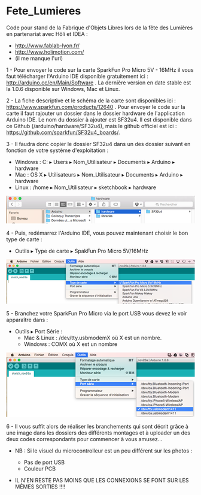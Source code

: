 Fete_Lumieres
=============

Code pour stand de la Fabrique d'Objets Libres lors de la fête des Lumières en partenariat avec Hôli et IDEA :

- http://www.fablab-lyon.fr/
- http://www.holimotion.com/
- (il me manque l'url)

1 - Pour envoyer le code sur la carte SparkFun Pro Micro 5V - 16MHz il vous faut télécharger l'Arduino IDE disponible gratuitement ici : http://arduino.cc/en/Main/Software . La dernière version en date stable est la 1.0.6 disponible sur Windows, Mac et Linux.

2 - La fiche descriptive et le schéma de la carte sont disponibles ici : https://www.sparkfun.com/products/12640 . Pour envoyer le code sur la carte il faut rajouter un dossier dans le dossier hardware de l'application Arduino IDE. Le nom du dossier à ajouter est SF32u4. Il est disponible dans ce Github (/arduino/hardware/SF32u4), mais le github officiel est ici : https://github.com/sparkfun/SF32u4_boards/.

3 - Il faudra donc copier le dossier SF32u4 dans un des dossier suivant en fonction de votre système d'exploitation :

* Windows : C: ▸ Users ▸ Nom_Utilisateur ▸ Documents ▸ Arduino ▸ hardware
* Mac : OS X ▸ Utilisateurs ▸ Nom_Utilisateur ▸ Documents ▸ Arduino ▸ hardware
* Linux : /home ▸ Nom_Utilisateur ▸ sketchbook ▸ hardware

![alt tag](https://raw.githubusercontent.com/Anderson69s/Fete_Lumieres/master/img/hardware_folder.png)

4 - Puis, redémarrez l'Arduino IDE, vous pouvez maintenant choisir le bon type de carte : 

* Outils ▸ Type de carte ▸ SpakFun Pro Micro 5V/16MHz

![alt tag](https://raw.githubusercontent.com/Anderson69s/Fete_Lumieres/master/img/type_de_carte.png)

5 - Branchez votre SparkFun Pro Micro via le port USB vous devez le voir apparaître dans : 

* Outils ▸ Port Série :
    * Mac & Linux : /dev/tty.usbmodemX où X est un nombre.
    * Windows : COMX où X est un nombre

![alt tag](https://raw.githubusercontent.com/Anderson69s/Fete_Lumieres/master/img/outils_ports.png)

6 - Il vous suffit alors de réaliser les branchements qui sont décrit grâce à une image dans les dossiers des différents montages et à uploader un des deux codes correspondants pour commencer à vous amusez... 


* NB : Si le visuel du microcontrolleur est un peu différent sur les photos : 
    
    * Pas de port USB 
    * Couleur PCB 

* IL N'EN RESTE PAS MOINS QUE LES CONNEXIONS SE FONT SUR LES MÊMES SORTIES !!!!

